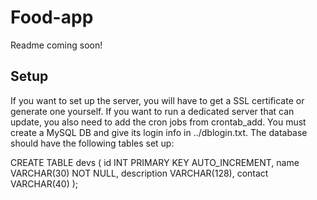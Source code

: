 # Food-app
Readme coming soon!

## Setup
If you want to set up the server, you will have to get a SSL certificate or generate one yourself. If you want to run a dedicated server that can update, you also need to add the cron jobs from crontab\_add. You must create a MySQL DB and give its login info in ../dblogin.txt. The database should have the following tables set up:

CREATE TABLE devs (
	id INT PRIMARY KEY AUTO_INCREMENT,
	name VARCHAR(30) NOT NULL,
	description VARCHAR(128),
	contact VARCHAR(40)
);
